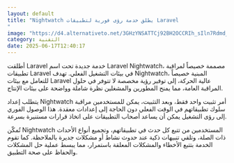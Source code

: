 ```yaml
---
layout: default
title: "Nightwatch يطلق خدمة رؤى فورية لتطبيقات Laravel
"
image: "https://d4.alternativeto.net/3GHzYNSATTCj92BH2OCCRIh_sIln7Rdmd_s6SiSEVyA/rs:fill:1520:760:0/g:ce:0:0/YWJzOi8vZGlzdC9jb250ZW50LzE3NTAxNjA5MzQ4ODYucG5n.png"
category: التقنية
date: 2025-06-17T12:40:17
---
```


أطلقت Laravel خدمة جديدة تحت اسم Laravel Nightwatch، مصممة خصيصاً لمراقبة تطبيقات Laravel في بيئات التشغيل الفعلي. تهدف Nightwatch، المبنية خصيصاً للتعامل مع بيئات Laravel عالية الحركة، إلى توفير رؤية مخصصة لا تتوفر في حلول المراقبة العامة، مما يمنح المطورين والمشغلين نظرة شاملة وواضحة على بيئات الإنتاج.

يتطلب إعداد Nightwatch أمر تثبيت واحد فقط، وبعد التثبيت، يمكن للمستخدمين مراقبة سلوك تطبيقاتهم في الوقت الفعلي دون الحاجة إلى إعدادات معقدة. هذا الوصول الفوري إلى رؤى التشغيل يمكن أن يساعد أصحاب التطبيقات على اتخاذ قرارات مستنيرة بسرعة.

تُمكّن Nightwatch المستخدمين من تتبع كل حدث في تطبيقاتهم، وتجميع أنواع الأحداث ذات الصلة، وتلقي تنبيهات ذكية عند حدوث نشاط أو مشكلات جديرة بالملاحظة. كما تقوم الخدمة بتتبع الأخطاء والمشكلات المعلقة باستمرار، مما يبسط عملية حل المشكلات والحفاظ على صحة التطبيق.
